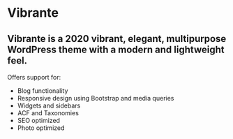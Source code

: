# Vibrante
## Vibrante is a 2020 vibrant, elegant, multipurpose WordPress theme with a modern and lightweight feel. 

Offers support for:
* Blog functionality
* Responsive design using Bootstrap and media queries
* Widgets and sidebars
* ACF and Taxonomies
* SEO optimized
* Photo optimized
